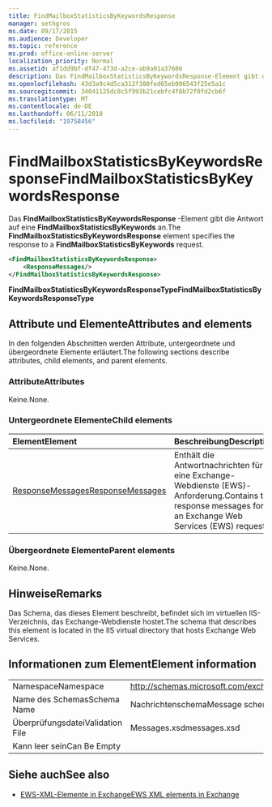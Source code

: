 ```yaml
---
title: FindMailboxStatisticsByKeywordsResponse
manager: sethgros
ms.date: 09/17/2015
ms.audience: Developer
ms.topic: reference
ms.prod: office-online-server
localization_priority: Normal
ms.assetid: af1dd9bf-df47-473d-a2ce-ab9a01a37606
description: Das FindMailboxStatisticsByKeywordsResponse-Element gibt die Antwort auf eine FindMailboxStatisticsByKeywords an.
ms.openlocfilehash: 43d3a9c4d5ca312f380fed65eb906543f25e5a1c
ms.sourcegitcommit: 34041125dc8c5f993b21cebfc4f8b72f0fd2cb6f
ms.translationtype: MT
ms.contentlocale: de-DE
ms.lasthandoff: 06/11/2018
ms.locfileid: "19758456"
---
```

# <a name="findmailboxstatisticsbykeywordsresponse"></a><span data-ttu-id="99942-103">FindMailboxStatisticsByKeywordsResponse</span><span class="sxs-lookup"><span data-stu-id="99942-103">FindMailboxStatisticsByKeywordsResponse</span></span>

<span data-ttu-id="99942-104">Das **FindMailboxStatisticsByKeywordsResponse** -Element gibt die Antwort auf eine **FindMailboxStatisticsByKeywords** an.</span><span class="sxs-lookup"><span data-stu-id="99942-104">The **FindMailboxStatisticsByKeywordsResponse** element specifies the response to a **FindMailboxStatisticsByKeywords** request.</span></span> 
  
```XML
<FindMailboxStatisticsByKeywordsResponse>
    <ResponseMessages/>
</FindMailboxStatisticsByKeywordsResponse>
```

 <span data-ttu-id="99942-105">**FindMailboxStatisticsByKeywordsResponseType**</span><span class="sxs-lookup"><span data-stu-id="99942-105">**FindMailboxStatisticsByKeywordsResponseType**</span></span>
## <a name="attributes-and-elements"></a><span data-ttu-id="99942-106">Attribute und Elemente</span><span class="sxs-lookup"><span data-stu-id="99942-106">Attributes and elements</span></span>

<span data-ttu-id="99942-107">In den folgenden Abschnitten werden Attribute, untergeordnete und übergeordnete Elemente erläutert.</span><span class="sxs-lookup"><span data-stu-id="99942-107">The following sections describe attributes, child elements, and parent elements.</span></span>
  
### <a name="attributes"></a><span data-ttu-id="99942-108">Attribute</span><span class="sxs-lookup"><span data-stu-id="99942-108">Attributes</span></span>

<span data-ttu-id="99942-109">Keine.</span><span class="sxs-lookup"><span data-stu-id="99942-109">None.</span></span>
  
### <a name="child-elements"></a><span data-ttu-id="99942-110">Untergeordnete Elemente</span><span class="sxs-lookup"><span data-stu-id="99942-110">Child elements</span></span>

|<span data-ttu-id="99942-111">**Element**</span><span class="sxs-lookup"><span data-stu-id="99942-111">**Element**</span></span>|<span data-ttu-id="99942-112">**Beschreibung**</span><span class="sxs-lookup"><span data-stu-id="99942-112">**Description**</span></span>|
|:-----|:-----|
|[<span data-ttu-id="99942-113">ResponseMessages</span><span class="sxs-lookup"><span data-stu-id="99942-113">ResponseMessages</span></span>](responsemessages.md) <br/> |<span data-ttu-id="99942-114">Enthält die Antwortnachrichten für eine Exchange-Webdienste (EWS)-Anforderung.</span><span class="sxs-lookup"><span data-stu-id="99942-114">Contains the response messages for an Exchange Web Services (EWS) request.</span></span>  <br/> |
   
### <a name="parent-elements"></a><span data-ttu-id="99942-115">Übergeordnete Elemente</span><span class="sxs-lookup"><span data-stu-id="99942-115">Parent elements</span></span>

<span data-ttu-id="99942-116">Keine.</span><span class="sxs-lookup"><span data-stu-id="99942-116">None.</span></span>
  
## <a name="remarks"></a><span data-ttu-id="99942-117">Hinweise</span><span class="sxs-lookup"><span data-stu-id="99942-117">Remarks</span></span>

<span data-ttu-id="99942-118">Das Schema, das dieses Element beschreibt, befindet sich im virtuellen IIS-Verzeichnis, das Exchange-Webdienste hostet.</span><span class="sxs-lookup"><span data-stu-id="99942-118">The schema that describes this element is located in the IIS virtual directory that hosts Exchange Web Services.</span></span>
  
## <a name="element-information"></a><span data-ttu-id="99942-119">Informationen zum Element</span><span class="sxs-lookup"><span data-stu-id="99942-119">Element information</span></span>

|||
|:-----|:-----|
|<span data-ttu-id="99942-120">Namespace</span><span class="sxs-lookup"><span data-stu-id="99942-120">Namespace</span></span>  <br/> |http://schemas.microsoft.com/exchange/services/2006/messages  <br/> |
|<span data-ttu-id="99942-121">Name des Schemas</span><span class="sxs-lookup"><span data-stu-id="99942-121">Schema Name</span></span>  <br/> |<span data-ttu-id="99942-122">Nachrichtenschema</span><span class="sxs-lookup"><span data-stu-id="99942-122">Message schema</span></span>  <br/> |
|<span data-ttu-id="99942-123">Überprüfungsdatei</span><span class="sxs-lookup"><span data-stu-id="99942-123">Validation File</span></span>  <br/> |<span data-ttu-id="99942-124">Messages.xsd</span><span class="sxs-lookup"><span data-stu-id="99942-124">messages.xsd</span></span>  <br/> |
|<span data-ttu-id="99942-125">Kann leer sein</span><span class="sxs-lookup"><span data-stu-id="99942-125">Can Be Empty</span></span>  <br/> ||
   
## <a name="see-also"></a><span data-ttu-id="99942-126">Siehe auch</span><span class="sxs-lookup"><span data-stu-id="99942-126">See also</span></span>



- [<span data-ttu-id="99942-127">EWS-XML-Elemente in Exchange</span><span class="sxs-lookup"><span data-stu-id="99942-127">EWS XML elements in Exchange</span></span>](ews-xml-elements-in-exchange.md)

